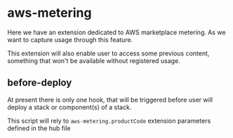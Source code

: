 # aws-metering

Here we have an extension dedicated to AWS marketplace metering. As we want to capture usage through this feature.

This extension will also enable user to access some previous content, something that won't be available without registered usage.

## before-deploy

At present there is only one hook, that will be triggered before user will deploy a stack or component(s) of a stack.

This script will rely to `aws-metering.productCode` extension parameters defined in the hub file
